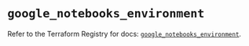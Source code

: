 # `google_notebooks_environment`

Refer to the Terraform Registry for docs: [`google_notebooks_environment`](https://registry.terraform.io/providers/hashicorp/google-beta/6.3.0/docs/resources/google_notebooks_environment).
